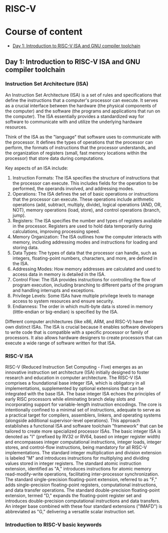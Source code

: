 # RISC-V

# Course of content
- [Day 1: Introduction to RISC-V ISA and GNU compiler toolchain](#day-1-introduction-to-risc-v-isa-and-gnu-compiler-toolchain)


## Day 1: Introduction to RISC-V ISA and GNU compiler toolchain

### Instruction Set Architecture (ISA)
An Instruction Set Architecture (ISA) is a set of rules and specifications that define the instructions that a computer's processor can execute. It serves as a crucial interface between the hardware (the physical components of the computer) and the software (the programs and applications that run on the computer). The ISA essentially provides a standardized way for software to communicate with and utilize the underlying hardware resources.

Think of the ISA as the "language" that software uses to communicate with the processor. It defines the types of operations that the processor can perform, the formats of instructions that the processor understands, and the organization of registers (small, fast memory locations within the processor) that store data during computations.

Key aspects of an ISA include:

1. Instruction Formats: The ISA specifies the structure of instructions that the processor can execute. This includes fields for the operation to be performed, the operands involved, and addressing modes.
2. Operations: The ISA defines the set of basic operations or instructions that the processor can execute. These operations include arithmetic operations (add, subtract, multiply, divide), logical operations (AND, OR, NOT), memory operations (load, store), and control operations (branch, jump).
3. Registers: The ISA specifies the number and types of registers available in the processor. Registers are used to hold data temporarily during calculations, improving processing speed.
4. Memory Organization: The ISA outlines how the computer interacts with memory, including addressing modes and instructions for loading and storing data.
5. Data Types: The types of data that the processor can handle, such as integers, floating-point numbers, characters, and more, are defined in the ISA.
6. Addressing Modes: How memory addresses are calculated and used to access data in memory is detailed in the ISA.
7. Control Flow: The ISA provides instructions for controlling the flow of program execution, including branching to different parts of the program and handling interrupts and exceptions.
8. Privilege Levels: Some ISAs have multiple privilege levels to manage access to system resources and ensure security.
9. Endianness: The order in which multi-byte data is stored in memory (little-endian or big-endian) is specified by the ISA.

Different computer architectures (like x86, ARM, and RISC-V) have their own distinct ISAs. The ISA is crucial because it enables software developers to write code that is compatible with a specific processor or family of processors. It also allows hardware designers to create processors that can execute a wide range of software written for that ISA.



### RISC-V ISA
RISC-V (Reduced Instruction Set Computing - Five) emerges as an innovative instruction set architecture (ISA) initially designed to foster research and education in computer architecture. The RISC-V ISA comprises a foundational base integer ISA, which is obligatory in all implementations, supplemented by optional extensions that can be integrated with the base ISA. The base integer ISA echoes the principles of early RISC processors while eliminating branch delay slots and incorporating support for variable-length instruction encodings. The core is intentionally confined to a minimal set of instructions, adequate to serve as a practical target for compilers, assemblers, linkers, and operating systems (alongside additional supervisor-level operations). This approach establishes a functional ISA and software toolchain "framework" that can be tailored to create more specialized processor ISAs. The basic integer ISA is denoted as "I" (prefixed by RV32 or RV64, based on integer register width) and encompasses integer computational instructions, integer loads, integer stores, and control-flow instructions, being mandatory for all RISC-V implementations. The standard integer multiplication and division extension is labeled "M" and introduces instructions for multiplying and dividing values stored in integer registers. The standard atomic instruction extension, identified as "A," introduces instructions for atomic memory read-modify-write operations, facilitating inter-processor synchronization. The standard single-precision floating-point extension, referred to as "F," adds single-precision floating-point registers, computational instructions, and data transfer operations. The standard double-precision floating-point extension, termed "D," expands the floating-point register set and introduces double-precision computational instructions and data transfers. An integer base combined with these four standard extensions ("IMAFD") is abbreviated as "G," delivering a versatile scalar instruction set.


### Introduction to RISC-V basic keywords


